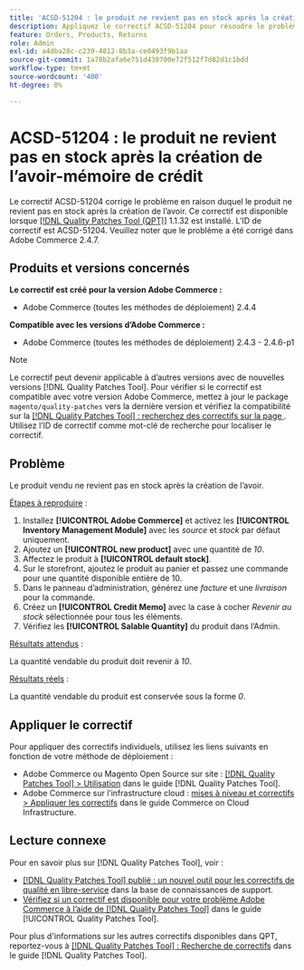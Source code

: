 ```yaml
---
title: 'ACSD-51204 : le produit ne revient pas en stock après la création de l’avoir-mémoire de crédit'
description: Appliquez le correctif ACSD-51204 pour résoudre le problème Adobe Commerce en raison duquel le produit ne revient pas en stock après la création de l’avoir.
feature: Orders, Products, Returns
role: Admin
exl-id: a4dba28c-c239-4812-8b3a-ce0493f9b1aa
source-git-commit: 1a78b2afa6e751d430700e72f512f7d82d1c1bdd
workflow-type: tm+mt
source-wordcount: '400'
ht-degree: 0%

---
```


# ACSD-51204 : le produit ne revient pas en stock après la création de l’avoir-mémoire de crédit

Le correctif ACSD-51204 corrige le problème en raison duquel le produit ne revient pas en stock après la création de l’avoir. Ce correctif est disponible lorsque [[!DNL Quality Patches Tool (QPT)]](https://experienceleague.adobe.com/en/docs/commerce-knowledge-base/kb/announcements/commerce-announcements/magento-quality-patches-released-new-tool-to-self-serve-quality-patches) 1.1.32 est installé. L’ID de correctif est ACSD-51204. Veuillez noter que le problème a été corrigé dans Adobe Commerce 2.4.7.

## Produits et versions concernés

**Le correctif est créé pour la version Adobe Commerce :**

* Adobe Commerce (toutes les méthodes de déploiement) 2.4.4

**Compatible avec les versions d’Adobe Commerce :**

* Adobe Commerce (toutes les méthodes de déploiement) 2.4.3 - 2.4.6-p1

>[!NOTE]
>
>Le correctif peut devenir applicable à d’autres versions avec de nouvelles versions [!DNL Quality Patches Tool]. Pour vérifier si le correctif est compatible avec votre version Adobe Commerce, mettez à jour le package `magento/quality-patches` vers la dernière version et vérifiez la compatibilité sur la [[!DNL Quality Patches Tool] : recherchez des correctifs sur la page ](<https://experienceleague.adobe.com/tools/commerce-quality-patches/index.html>). Utilisez l’ID de correctif comme mot-clé de recherche pour localiser le correctif.

## Problème

Le produit vendu ne revient pas en stock après la création de l’avoir.

<u>Étapes à reproduire</u> :

1. Installez **[!UICONTROL Adobe Commerce]** et activez les **[!UICONTROL Inventory Management Module]** avec les *source* et *stock* par défaut uniquement.
1. Ajoutez un **[!UICONTROL new product]** avec une quantité de *10*.
1. Affectez le produit à **[!UICONTROL default stock]**.
1. Sur le storefront, ajoutez le produit au panier et passez une commande pour une quantité disponible entière de 10.
1. Dans le panneau d’administration, générez une *facture* et une *livraison* pour la commande.
1. Créez un **[!UICONTROL Credit Memo]** avec la case à cocher *Revenir au stock* sélectionnée pour tous les éléments.
1. Vérifiez les **[!UICONTROL Salable Quantity]** du produit dans l’Admin.

<u>Résultats attendus</u> :

La quantité vendable du produit doit revenir à *10*.

<u>Résultats réels</u> :

La quantité vendable du produit est conservée sous la forme *0*.

## Appliquer le correctif

Pour appliquer des correctifs individuels, utilisez les liens suivants en fonction de votre méthode de déploiement :

* Adobe Commerce ou Magento Open Source sur site : [[!DNL Quality Patches Tool] > Utilisation](/help/tools/quality-patches-tool/usage.md) dans le guide [!DNL Quality Patches Tool].
* Adobe Commerce sur l’infrastructure cloud : [mises à niveau et correctifs > Appliquer les correctifs](https://experienceleague.adobe.com/docs/commerce-cloud-service/user-guide/develop/upgrade/apply-patches.html) dans le guide Commerce on Cloud Infrastructure.

## Lecture connexe

Pour en savoir plus sur [!DNL Quality Patches Tool], voir :

* [[!DNL Quality Patches Tool] publié : un nouvel outil pour les correctifs de qualité en libre-service](https://experienceleague.adobe.com/en/docs/commerce-knowledge-base/kb/announcements/commerce-announcements/magento-quality-patches-released-new-tool-to-self-serve-quality-patches) dans la base de connaissances de support.
* [Vérifiez si un correctif est disponible pour votre problème Adobe Commerce à l’aide de  [!DNL Quality Patches Tool]](/help/tools/quality-patches-tool/patches-available-in-qpt/check-patch-for-magento-issue-with-magento-quality-patches.md) dans le guide [!UICONTROL Quality Patches Tool].


Pour plus d&#39;informations sur les autres correctifs disponibles dans QPT, reportez-vous à [[!DNL Quality Patches Tool] : Recherche de correctifs](<https://experienceleague.adobe.com/tools/commerce-quality-patches/index.html>) dans le guide [!DNL Quality Patches Tool].
